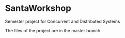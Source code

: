 # SantaWorkshop
Semester project for Concurrent and Distributed Systems

The files of the project are in the master branch.
